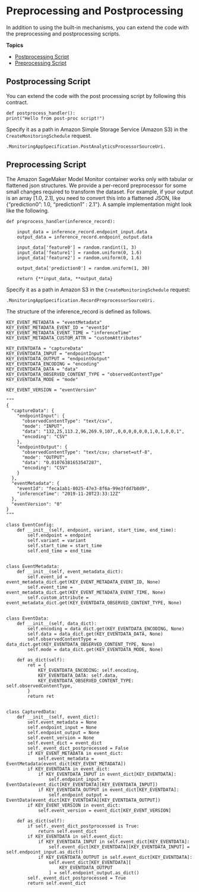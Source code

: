 # Preprocessing and Postprocessing<a name="model-monitor-pre-and-post-processing"></a>

In addition to using the built\-in mechanisms, you can extend the code with the preprocessing and postprocessing scripts\.

**Topics**
+ [Postprocessing Script](#model-monitor-post-processing-script)
+ [Preprocessing Script](#model-monitor-pre-processing-script)

## Postprocessing Script<a name="model-monitor-post-processing-script"></a>

You can extend the code with the post processing script by following this contract\. 

```
def postprocess_handler():
print("Hello from post-proc script!")
```

Specify it as a path in Amazon Simple Storage Service \(Amazon S3\) in the `CreateMonitoringSchedule` request\.

```
.MonitoringAppSpecification.PostAnalyticsProcessorSourceUri.
```

## Preprocessing Script<a name="model-monitor-pre-processing-script"></a>

The Amazon SageMaker Model Monitor container works only with tabular or flattened json structures\. We provide a per\-record preprocessor for some small changes required to transform the dataset\. For example, if your output is an array \[1\.0, 2\.1\], you need to convert this into a flattened JSON, like \{“prediction0”: 1\.0, “prediction1” : 2\.1"\}\. A sample implementation might look like the following\.

```
def preprocess_handler(inference_record):
    
    input_data = inference_record.endpoint_input.data
    output_data = inference_record.endpoint_output.data

    input_data['feature0'] = random.randint(1, 3)
    input_data['feature1'] = random.uniform(0, 1.6)
    input_data['feature2'] = random.uniform(0, 1.6)

    output_data['prediction0'] = random.uniform(1, 30)
    
    return {**input_data, **output_data}
```

Specify it as a path in Amazon S3 in the `CreateMonitoringSchedule` request:

```
.MonitoringAppSpecification.RecordPreprocessorSourceUri.
```

The structure of the inference\_record is defined as follows\.

```
KEY_EVENT_METADATA = "eventMetadata"
KEY_EVENT_METADATA_EVENT_ID = "eventId"
KEY_EVENT_METADATA_EVENT_TIME = "inferenceTime"
KEY_EVENT_METADATA_CUSTOM_ATTR = "customAttributes"

KEY_EVENTDATA = "captureData"
KEY_EVENTDATA_INPUT = "endpointInput"
KEY_EVENTDATA_OUTPUT = "endpointOutput"
KEY_EVENTDATA_ENCODING = "encoding"
KEY_EVENTDATA_DATA = "data"
KEY_EVENTDATA_OBSERVED_CONTENT_TYPE = "observedContentType"
KEY_EVENTDATA_MODE = "mode"

KEY_EVENT_VERSION = "eventVersion"

"""
{
  "captureData": {
    "endpointInput": {
      "observedContentType": "text/csv",
      "mode": "INPUT",
      "data": "132,25,113.2,96,269.9,107,,0,0,0,0,0,0,1,0,1,0,0,1",
      "encoding": "CSV"
    },
    "endpointOutput": {
      "observedContentType": "text/csv; charset=utf-8",
      "mode": "OUTPUT",
      "data": "0.01076381653547287",
      "encoding": "CSV"
    }
  },
  "eventMetadata": {
    "eventId": "feca1ab1-8025-47e3-8f6a-99e3fdd7b8d9",
    "inferenceTime": "2019-11-20T23:33:12Z"
  },
  "eventVersion": "0"
}
"""

class EventConfig:
    def __init__(self, endpoint, variant, start_time, end_time):
        self.endpoint = endpoint
        self.variant = variant
        self.start_time = start_time
        self.end_time = end_time


class EventMetadata:
    def __init__(self, event_metadata_dict):
        self.event_id = event_metadata_dict.get(KEY_EVENT_METADATA_EVENT_ID, None)
        self.event_time = event_metadata_dict.get(KEY_EVENT_METADATA_EVENT_TIME, None)
        self.custom_attribute = event_metadata_dict.get(KEY_EVENTDATA_OBSERVED_CONTENT_TYPE, None)
                                   

class EventData:
    def __init__(self, data_dict):
        self.encoding = data_dict.get(KEY_EVENTDATA_ENCODING, None)
        self.data = data_dict.get(KEY_EVENTDATA_DATA, None)
        self.observedContentType = data_dict.get(KEY_EVENTDATA_OBSERVED_CONTENT_TYPE, None)
        self.mode = data_dict.get(KEY_EVENTDATA_MODE, None)

    def as_dict(self):
        ret = {
            KEY_EVENTDATA_ENCODING: self.encoding,
            KEY_EVENTDATA_DATA: self.data,
            KEY_EVENTDATA_OBSERVED_CONTENT_TYPE: self.observedContentType,
        }
        return ret


class CapturedData:
    def __init__(self, event_dict):
        self.event_metadata = None
        self.endpoint_input = None
        self.endpoint_output = None
        self.event_version = None
        self.event_dict = event_dict
        self._event_dict_postprocessed = False
        if KEY_EVENT_METADATA in event_dict:
            self.event_metadata = EventMetadata(event_dict[KEY_EVENT_METADATA])
        if KEY_EVENTDATA in event_dict:
            if KEY_EVENTDATA_INPUT in event_dict[KEY_EVENTDATA]:
                self.endpoint_input = EventData(event_dict[KEY_EVENTDATA][KEY_EVENTDATA_INPUT])
            if KEY_EVENTDATA_OUTPUT in event_dict[KEY_EVENTDATA]:
                self.endpoint_output = EventData(event_dict[KEY_EVENTDATA][KEY_EVENTDATA_OUTPUT])
        if KEY_EVENT_VERSION in event_dict:
            self.event_version = event_dict[KEY_EVENT_VERSION]

    def as_dict(self):
        if self._event_dict_postprocessed is True:
            return self.event_dict
        if KEY_EVENTDATA in self.event_dict:
            if KEY_EVENTDATA_INPUT in self.event_dict[KEY_EVENTDATA]:
                self.event_dict[KEY_EVENTDATA][KEY_EVENTDATA_INPUT] = self.endpoint_input.as_dict()
            if KEY_EVENTDATA_OUTPUT in self.event_dict[KEY_EVENTDATA]:
                self.event_dict[KEY_EVENTDATA][
                    KEY_EVENTDATA_OUTPUT
                ] = self.endpoint_output.as_dict()
        self._event_dict_postprocessed = True
        return self.event_dict
```